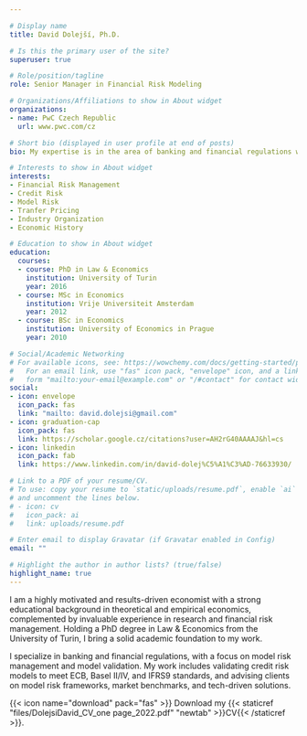 ```yaml
---

# Display name
title: David Dolejší, Ph.D.

# Is this the primary user of the site?
superuser: true

# Role/position/tagline
role: Senior Manager in Financial Risk Modeling

# Organizations/Affiliations to show in About widget
organizations:
- name: PwC Czech Republic
  url: www.pwc.com/cz

# Short bio (displayed in user profile at end of posts)
bio: My expertise is in the area of banking and financial regulations with a particular focus on model risk management and model validation. 

# Interests to show in About widget
interests:
- Financial Risk Management
- Credit Risk 
- Model Risk
- Tranfer Pricing
- Industry Organization
- Economic History

# Education to show in About widget
education:
  courses:
  - course: PhD in Law & Economics
    institution: University of Turin
    year: 2016
  - course: MSc in Economics
    institution: Vrije Universiteit Amsterdam
    year: 2012
  - course: BSc in Economics
    institution: University of Economics in Prague
    year: 2010

# Social/Academic Networking
# For available icons, see: https://wowchemy.com/docs/getting-started/page-builder/#icons
#   For an email link, use "fas" icon pack, "envelope" icon, and a link in the
#   form "mailto:your-email@example.com" or "/#contact" for contact widget.
social:
- icon: envelope
  icon_pack: fas
  link: "mailto: david.dolejsi@gmail.com"
- icon: graduation-cap
  icon_pack: fas
  link: https://scholar.google.cz/citations?user=AH2rG40AAAAJ&hl=cs
- icon: linkedin
  icon_pack: fab
  link: https://www.linkedin.com/in/david-dolej%C5%A1%C3%AD-76633930/

# Link to a PDF of your resume/CV.
# To use: copy your resume to `static/uploads/resume.pdf`, enable `ai` icons in `params.toml`, 
# and uncomment the lines below.
# - icon: cv
#   icon_pack: ai
#   link: uploads/resume.pdf

# Enter email to display Gravatar (if Gravatar enabled in Config)
email: ""

# Highlight the author in author lists? (true/false)
highlight_name: true
---
```


I am a highly motivated and results-driven economist with a strong educational 
background in theoretical and empirical economics, complemented by invaluable 
experience in research and financial risk management. 
Holding a PhD degree in Law & Economics from the University of Turin, 
I bring a solid academic foundation to my work.

I specialize in banking and financial regulations, 
with a focus on model risk management and model validation. 
My work includes validating credit risk models to meet ECB, Basel II/IV, and IFRS9 standards, 
and advising clients on model risk frameworks, market benchmarks, and tech-driven solutions.

{{< icon name="download" pack="fas" >}} Download my {{< staticref "files/DolejsiDavid_CV_one page_2022.pdf" "newtab" >}}CV{{< /staticref >}}.

